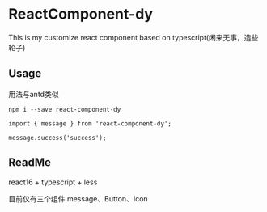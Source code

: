 # ReactComponent-dy
This is my customize react component based on typescript(闲来无事，造些轮子)

## Usage
用法与antd类似
```
npm i --save react-component-dy

import { message } from 'react-component-dy';

message.success('success');
```

## ReadMe
react16 + typescript + less

目前仅有三个组件 message、Button、Icon
